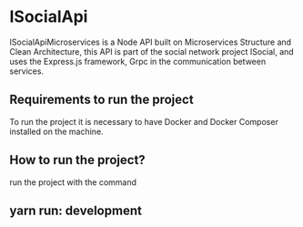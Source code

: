 # ISocialApi
ISocialApiMicroservices is a Node API built on Microservices Structure and Clean Architecture, this API is part of the social network project ISocial, and uses the Express.js framework, Grpc in the communication between services.

## **Requirements to run the project**
To run the project it is necessary to have Docker and Docker Composer installed on the machine.

## **How to run the project?**
run the project with the command
## **yarn run: development**
